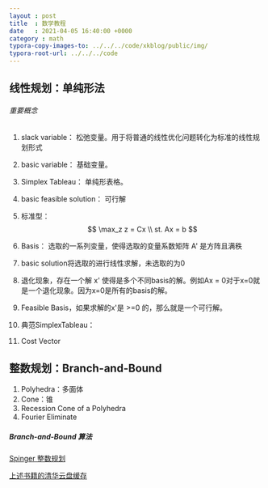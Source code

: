 ```yaml
---
layout : post
title  : 数学教程
date   : 2021-04-05 16:40:00 +0000
category : math
typora-copy-images-to: ../../../code/xkblog/public/img/
typora-root-url: ../../../code
---
```


## 线性规划：单纯形法

###### 重要概念

1. slack variable： 松弛变量。用于将普通的线性优化问题转化为标准的线性规划形式

2. basic variable： 基础变量。

3. Simplex Tableau： 单纯形表格。

4. basic feasible solution： 可行解

5. 标准型：
   $$
   \max_z z = Cx
   \\
   st. Ax = b
   $$

6. Basis： 选取的一系列变量，使得选取的变量系数矩阵 A' 是方阵且满秩

7. basic solution将选取的进行线性求解，未选取的为0

8. 退化现象，存在一个解 x' 使得是多个不同basis的解。例如Ax = 0对于x=0就是一个退化现象。因为x=0是所有的basis的解。

9. Feasible Basis，如果求解的x'是 >=0 的，那么就是一个可行解。

10. 典范SimplexTableau：

11. Cost Vector

## 整数规划：Branch-and-Bound

1. Polyhedra：多面体
2. Cone：锥
3. Recession Cone of a Polyhedra
4. Fourier Eliminate

##### Branch-and-Bound 算法

[Spinger 整数规划](https://link.springer.com/content/pdf/10.1007%2F978-3-319-11008-0.pdf)

[上述书籍的清华云盘缓存](https://cloud.tsinghua.edu.cn/f/be9380f22b014b128fdd/?dl=1)

